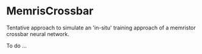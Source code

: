 # MemrisCrossbar
Tentative approach to simulate an 'in-situ' training approach of a memristor crossbar neural network.


To do ...